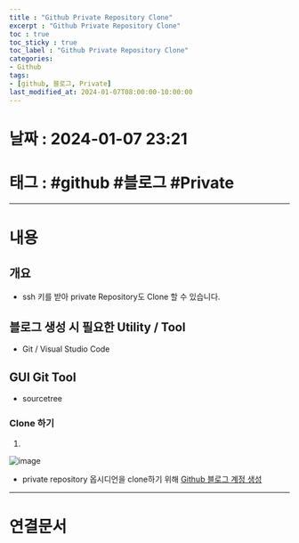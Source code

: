 ```yaml
---
title : "Github Private Repository Clone"
excerpt : "Github Private Repository Clone"
toc : true
toc_sticky : true
toc_label : "Github Private Repository Clone"
categories:
- Github
tags:
- [github, 블로그, Private]
last_modified_at: 2024-01-07T08:00:00-10:00:00
---
```


# 날짜 : 2024-01-07 23:21

# 태그 : #github #블로그 #Private
---

# 내용

## 개요
- ssh 키를 받아 private Repository도 Clone 할 수 있습니다.

## 블로그 생성 시 필요한 Utility / Tool
- Git / Visual Studio Code

## GUI Git Tool
- sourcetree

### Clone 하기
1.   
![image](../../assets/images/Pasted%20image%2020240107232832.png)
- private repository 옵시디언을 clone하기 위해 [Github 블로그 계정 생성](../../github/github-Github-블로그-계정-생성)

---

# 연결문서
